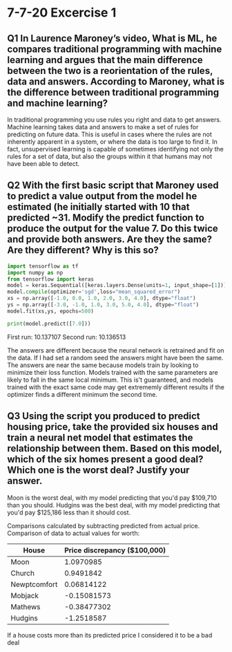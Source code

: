 # 7-7-20 Excercise 1

## Q1 In Laurence Maroney’s video, What is ML, he compares traditional programming with machine learning and argues that the main difference between the two is a reorientation of the rules, data and answers.  According to Maroney, what is the difference between traditional programming and machine learning?

In traditional programming you use rules you right and data to get answers. Machine learning takes data and answers to make a set of rules for predicting on future data.
This is useful in cases where the rules are not inherently apparent in a system, or where the data is too large to find it.
In fact, unsupervised learning is capable of sometimes identifying not only the rules for a set of data, but also the groups within it
that humans may not have been able to detect. 

## Q2 With the first basic script that Maroney used to predict a value output from the model he estimated (he initially started with 10 that predicted ~31.  Modify the predict function to produce the output for the value 7.  Do this twice and provide both answers.  Are they the same? Are they different?  Why is this so?

```python
import tensorflow as tf
import numpy as np
from tensorflow import keras
model = keras.Sequential([keras.layers.Dense(units=1, input_shape=[1])])
model.compile(optimizer='sgd',loss="mean_squared_error")
xs = np.array([-1.0, 0.0, 1.0, 2.0, 3.0, 4.0], dtype="float")
ys = np.array([-3.0, -1.0, 1.0, 3.0, 5.0, 4.0], dtype="float")
model.fit(xs,ys, epochs=500)

print(model.predict([7.0]))
```
First run:  10.137107
Second run: 10.136513

The answers are different because the neural network is retrained and fit on the data. 
If I had set a random seed the answers might have been the same. The answers are near 
the same because models train by looking to minimize their loss function. Models trained with the same parameters are 
likely to fall in the same local minimum. This is't guaranteed, and models trained with the exact same code may get 
extrememly different results if the optimizer finds a different minimum the second time. 

## Q3 Using the script you produced to predict housing price, take the provided six houses and train a neural net model that estimates the relationship between them.  Based on this model, which of the six homes present a good deal?  Which one is the worst deal?  Justify your answer.

Moon is the worst deal, with my model predicting that you'd pay $109,710 than you should.
Hudgins was the best deal, with my model predicting that you'd pay $125,186 less than it should cost.

Comparisons calculated by subtracting predicted from actual price.
Comparison of data to actual values for worth:


|  House | Price discrepancy ($100,000)| 
|---|----|
| Moon | 1.0970985  |
| Church | 0.9491842 |
| Newptcomfort  | 0.06814122   | 
| Mobjack  |   -0.15081573 |
| Mathews  |        -0.38477302        |
| Hudgins  |        -1.2518587        |

If a house costs more than its predicted price I considered it to be a bad deal
